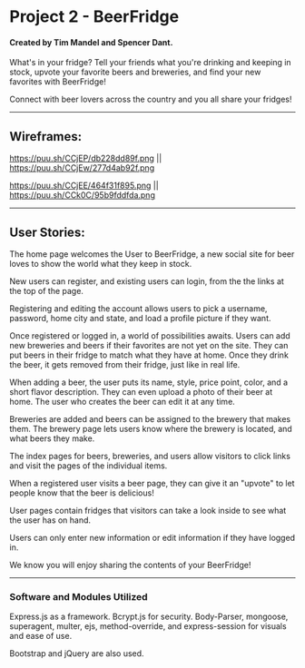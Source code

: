 # Project 2 - BeerFridge

#### Created by Tim Mandel and Spencer Dant.

What's in your fridge? Tell your friends what you're drinking and keeping in stock, upvote your favorite beers and breweries, and find your new favorites with BeerFridge!

Connect with beer lovers across the country and you all share your fridges!

***

## Wireframes:

https://puu.sh/CCjEP/db228dd89f.png || https://puu.sh/CCjEw/277d4ab92f.png

https://puu.sh/CCjEE/464f31f895.png || https://puu.sh/CCk0C/95b9fddfda.png

***

## User Stories:

The home page welcomes the User to BeerFridge, a new social site for beer loves to show the world what they keep in stock.

New users can register, and existing users can login, from the the links at the top of the page.

Registering and editing the account allows users to pick a username, password, home city and state, and load a profile picture if they want.

Once registered or logged in, a world of possibilities awaits. Users can add new breweries and beers if their favorites are not yet on the site. They can put beers in their fridge to match what they have at home. Once they drink the beer, it gets removed from their fridge, just like in real life.

When adding a beer, the user puts its name, style, price point, color, and a short flavor description. They can even upload a photo of their beer at home. The user who creates the beer can edit it at any time.

Breweries are added and beers can be assigned to the brewery that makes them. The brewery page lets users know where the brewery is located, and what beers they make.

The index pages for beers, breweries, and users allow visitors to click links and visit the pages of the individual items.

When a registered user visits a beer page, they can give it an "upvote" to let people know that the beer is delicious!

User pages contain fridges that visitors can take a look inside to see what the user has on hand.

Users can only enter new information or edit information if they have logged in.

We know you will enjoy sharing the contents of your BeerFridge!

***

### Software and Modules Utilized

Express.js as a framework.
Bcrypt.js for security.
Body-Parser, mongoose, superagent, multer, ejs, method-override, and express-session for visuals and ease of use.

Bootstrap and jQuery are also used.
